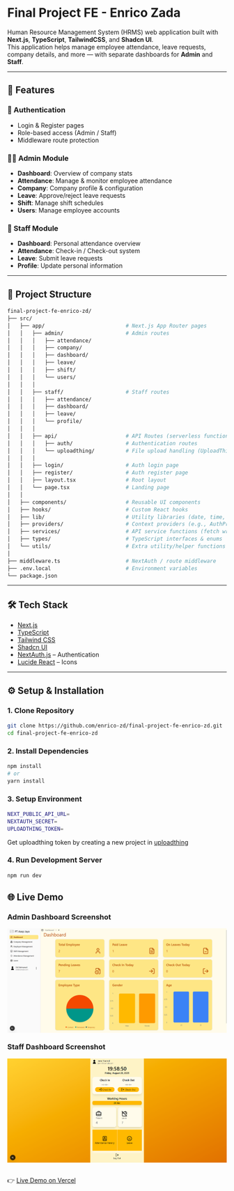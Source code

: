 # Final Project FE - Enrico Zada

Human Resource Management System (HRMS) web application built with **Next.js**, **TypeScript**, **TailwindCSS**, and **Shadcn UI**.  
This application helps manage employee attendance, leave requests, company details, and more — with separate dashboards for **Admin** and **Staff**.

---

## 🚀 Features

### 🔑 Authentication

- Login & Register pages
- Role-based access (Admin / Staff)
- Middleware route protection

### 👨‍💼 Admin Module

- **Dashboard**: Overview of company stats
- **Attendance**: Manage & monitor employee attendance
- **Company**: Company profile & configuration
- **Leave**: Approve/reject leave requests
- **Shift**: Manage shift schedules
- **Users**: Manage employee accounts

### 👷 Staff Module

- **Dashboard**: Personal attendance overview
- **Attendance**: Check-in / Check-out system
- **Leave**: Submit leave requests
- **Profile**: Update personal information

---

## 📂 Project Structure

```bash
final-project-fe-enrico-zd/
├── src/
│   ├── app/                          # Next.js App Router pages
│   │   ├── admin/                    # Admin routes
│   │   │   ├── attendance/
│   │   │   ├── company/
│   │   │   ├── dashboard/
│   │   │   ├── leave/
│   │   │   ├── shift/
│   │   │   └── users/
│   │   │
│   │   ├── staff/                    # Staff routes
│   │   │   ├── attendance/
│   │   │   ├── dashboard/
│   │   │   ├── leave/
│   │   │   └── profile/
│   │   │
│   │   ├── api/                      # API Routes (serverless functions)
│   │   │   ├── auth/                 # Authentication routes
│   │   │   └── uploadthing/          # File upload handling (UploadThing
│   │   │
│   │   ├── login/                    # Auth login page
│   │   ├── register/                 # Auth register page
│   │   ├── layout.tsx                # Root layout
│   │   └── page.tsx                  # Landing page
│   │
│   ├── components/                   # Reusable UI components
│   ├── hooks/                        # Custom React hooks
│   ├── lib/                          # Utility libraries (date, time, formatting, etc.)
│   ├── providers/                    # Context providers (e.g., AuthProvider)
│   ├── services/                     # API service functions (fetch wrappers)
│   ├── types/                        # TypeScript interfaces & enums
│   └── utils/                        # Extra utility/helper functions
│
├── middleware.ts                     # NextAuth / route middleware
├── .env.local                        # Environment variables
└── package.json

```

---

## 🛠️ Tech Stack

- [Next.js](https://nextjs.org/)
- [TypeScript](https://www.typescriptlang.org/)
- [Tailwind CSS](https://tailwindcss.com/)
- [Shadcn UI](https://ui.shadcn.com/)
- [NextAuth.js](https://next-auth.js.org/) – Authentication
- [Lucide React](https://lucide.dev/) – Icons

---

## ⚙️ Setup & Installation

### 1. Clone Repository

```bash
git clone https://github.com/enrico-zd/final-project-fe-enrico-zd.git
cd final-project-fe-enrico-zd
```

### 2. Install Dependencies

```bash
npm install
# or
yarn install
```

### 3. Setup Environment

```bash
NEXT_PUBLIC_API_URL=
NEXTAUTH_SECRET=
UPLOADTHING_TOKEN=
```
Get uploadthing token by creating a new project in [uploadthing](https://uploadthing.com)

### 4. Run Development Server

```bash
npm run dev
```

## 🌐 Live Demo

### Admin Dashboard Screenshot

<img src="./public/hrms-admin-dashboard.png" alt="Admin Dashboard" width="600" style="margin:auto; display:block;"/>

### Staff Dashboard Screenshot

<img src="./public/hrms-staff-dashboard.png" alt="Staff Dashboard" width="600" style="margin:auto; display:block;"/>
<br/>

👉 [Live Demo on Vercel](https://final-project-fe-enrico-zd.vercel.app/)
